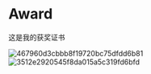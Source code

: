 # Award
这是我的获奖证书

![467960d3cbbb8f19720bc75dfdd6b81](https://github.com/user-attachments/assets/ecb0f517-0918-47c6-8e4f-c071c7fb3e94)
![3512e2920545f8da015a5c319fd6bfd](https://github.com/user-attachments/assets/0ec8ab85-3221-4634-a3aa-9e895612bca2)
